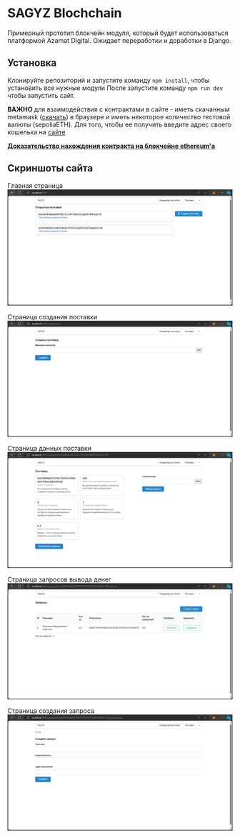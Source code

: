 # SAGYZ Blochchain

Примерный прототип блокчейн модуля, который будет использоваться платформой Azamat Digital. Ожидает переработки и доработки в Django.

## Установка
Клонируйте репозиторий и запустите команду `npm install`, чтобы установить все нужные модули
После запустите команду `npm run dev` чтобы запустить сайт.

**ВАЖНО** для взаимодействия с контрактами в сайте - иметь скачанным metamask ([скачать](https://chromewebstore.google.com/detail/nkbihfbeogaeaoehlefnkodbefgpgknn)) в браузере и иметь некоторое количество тестовой валюты (sepoliaETH). Для того, чтобы ее получить введите адрес своего кошелька на [сайте](https://www.infura.io/faucet/sepolia)

[**Доказательство нахождения контракта на блокчейне ethereum'а**](https://sepolia.etherscan.io/address/0xcd65FC3E6CB920c1394686eE997Af71D8CeF4aea)

## Скриншоты сайта
Главная страница
![home page](public/img/home.png)


Страница создания поставки
![supplycreate](public/img/supplycreate.png)


Страница данных поставки
![supply](public/img/supply.png)


Страница запросов вывода денег
![requests](public/img/requests.png)


Страница создания запроса
![(requestcreate](public/img/requestcreate.png)